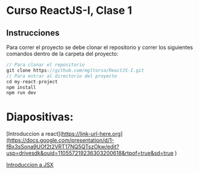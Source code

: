 # Curso ReactJS-I, Clase 1
## Instrucciones
Para correr el proyecto se debe clonar el repositorio y correr los siguientes comandos dentro de la carpeta del proyecto:

```c
// Para clonar el repositorio
git clone https://github.com/mgltorsa/ReactJS-I.git
// Para entrar al directorio del proyecto
cd my-react-project 
npm install
npm run dev
```

# Diapositivas: 
[Introduccion a react](https://link-url-here.org](https://docs.google.com/presentation/d/1-fBx3sSona9UOf2t2VRT17NQ5QTszOkw/edit?usp=drivesdk&ouid=110557219236303200618&rtpof=true&sd=true
)

[Introduccion a JSX](https://link-url-here.org](https://docs.google.com/presentation/d/1-Q65vY70ghUITuzaXcWIFLAVhEMQLYyj/edit?usp=drivesdk&ouid=110557219236303200618&rtpof=true&sd=true)https://docs.google.com/presentation/d/1-Q65vY70ghUITuzaXcWIFLAVhEMQLYyj/edit?usp=drivesdk&ouid=110557219236303200618&rtpof=true&sd=true)


